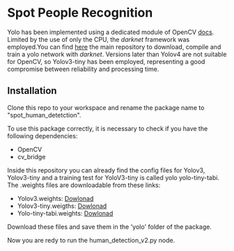 # Spot People Recognition
Yolo has been implemented using a dedicated module of OpenCV [docs](https://docs.opencv.org/4.x/d6/d0f/group__dnn.html). 
Limited by the use of only the CPU, the *darknet* framework was employed.You can find [here](https://github.com/AlexeyAB/darknet) the main repository to download, compile and train a yolo network with *darknet*. 
Versions later than Yolov4 are not suitable for OpenCV, so Yolov3-tiny has been employed, representing a good compromise between reliability and processing time. 

## Installation
Clone this repo to your workspace and rename the package name to "spot_human_detetction". 

To use this package correctly, it is necessary to check if you have the following dependencies:
- OpenCV
- cv_bridge

Inside this repository you can already find the config files for Yolov3, Yolov3-tiny and a training test for YoloV3-tiny is called yolo yolo-tiny-tabi.
The .weights files are downloadable from these links:
- Yolov3.weights: [Dowlonad](https://mega.nz/file/0GMxDRzR#GXPZvzUAYqA-9Bv66gm3BzdPiVOm-p0NUNTlwxq_8Ww)
- Yolov3-tiny.weigths: [Dowlonad](https://mega.nz/file/cfNRARwQ#Ry5i5LEmigOe8x1idFBgTXRJVA_RIU2kyxOZz-H5BY4)
- Yolo-tiny-tabi.weights: [Dowlonad](https://mega.nz/file/1T8iTCjL#6hESjGGpTlmCB4gegabCss5VGdiUWpuL1xj04n5pA68)

Download these files and save them in the 'yolo' folder of the package.

Now you are redy to run the human_detection_v2.py node. 
